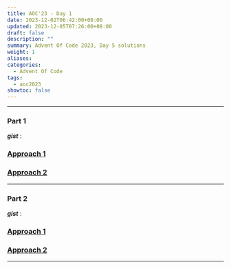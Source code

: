 ```yaml
---
title: AOC'23 - Day 1
date: 2023-12-02T06:42:00+08:00
updated: 2023-12-05T07:26:00+08:00
draft: false
description: ""
summary: Advent Of Code 2023, Day 5 solutions
weight: 1
aliases: 
categories:
  - Advent Of Code
tags:
  - aoc2023
showtoc: false
---
```

---
### Part 1



***gist*** : 



### <ins>Approach 1</ins>

> 



### <ins>Approach 2</ins>

> 

---

### Part 2


***gist*** : 


### <ins>Approach 1</ins>

> 
### <ins>Approach 2</ins>

> 

---
